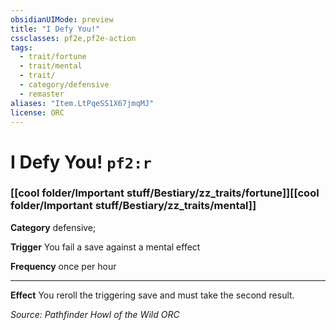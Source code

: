 ```yaml
---
obsidianUIMode: preview
title: "I Defy You!"
cssclasses: pf2e,pf2e-action
tags:
  - trait/fortune
  - trait/mental
  - trait/
  - category/defensive
  - remaster
aliases: "Item.LtPqeSS1X67jmqMJ"
license: ORC
---
```

# I Defy You! `pf2:r`

### [[cool folder/Important stuff/Bestiary/zz_traits/fortune]][[cool folder/Important stuff/Bestiary/zz_traits/mental]]

**Category** defensive; 




**Trigger** You fail a save against a mental effect

**Frequency** once per hour

* * *

**Effect** You reroll the triggering save and must take the second result.

*Source: Pathfinder Howl of the Wild*
*ORC*